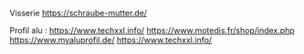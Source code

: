 Visserie
https://schraube-mutter.de/

Profil alu :
https://www.techxxl.info/
https://www.motedis.fr/shop/index.php
https://www.myaluprofil.de/
https://www.techxxl.info/